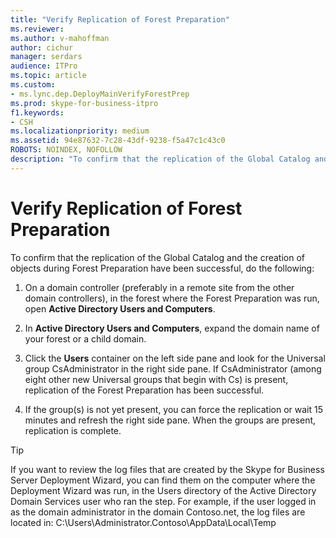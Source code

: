 ```yaml
---
title: "Verify Replication of Forest Preparation"
ms.reviewer: 
ms.author: v-mahoffman
author: cichur
manager: serdars
audience: ITPro
ms.topic: article
ms.custom:
- ms.lync.dep.DeployMainVerifyForestPrep
ms.prod: skype-for-business-itpro
f1.keywords:
- CSH
ms.localizationpriority: medium
ms.assetid: 94e87632-7c28-43df-9238-f5a47c1c43c0
ROBOTS: NOINDEX, NOFOLLOW
description: "To confirm that the replication of the Global Catalog and the creation of objects during Forest Preparation have been successful, do the following:"
---
```


# Verify Replication of Forest Preparation
 
To confirm that the replication of the Global Catalog and the creation of objects during Forest Preparation have been successful, do the following:
  
1. On a domain controller (preferably in a remote site from the other domain controllers), in the forest where the Forest Preparation was run, open **Active Directory Users and Computers**.
    
2. In **Active Directory Users and Computers**, expand the domain name of your forest or a child domain.
    
3. Click the **Users** container on the left side pane and look for the Universal group CsAdministrator in the right side pane. If CsAdministrator (among eight other new Universal groups that begin with Cs) is present, replication of the Forest Preparation has been successful.
    
4. If the group(s) is not yet present, you can force the replication or wait 15 minutes and refresh the right side pane. When the groups are present, replication is complete.
    
> [!TIP]
> If you want to review the log files that are created by the Skype for Business Server Deployment Wizard, you can find them on the computer where the Deployment Wizard was run, in the Users directory of the Active Directory Domain Services user who ran the step. For example, if the user logged in as the domain administrator in the domain Contoso.net, the log files are located in: C:\Users\Administrator.Contoso\AppData\Local\Temp 
  

